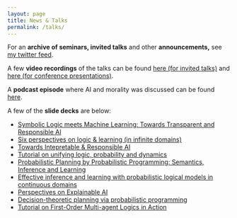 ```yaml
---
layout: page
title: News & Talks
permalink: /talks/
---
```


<!--For an archive of seminars, invited talks and other announcements can be found [here](/news/) and [in my twitter feed](https://twitter.com/vaishakbelle). *   [Towards Intepretable & Responsible AI](/2018/10/24/towards-intepretable-responsible-ai.html) [**(video)**](https://www.youtube.com/watch?v=yA6DD9kjzLE&t=1s)
*   [Tutorial on unifying logic, probability and dynamics](/2017/08/12/tutorial-on-unifying-logic-dynamics-and.html)
*   [Probabilistic Planning by Probabilistic Programming: Semantics, Inference and Learning](/2018/10/28/probabilistic-planning-by-probabilistic.html)
*   [Effective inference and learning with probabilistic logical models in continuous domains](/2018/08/28/acai-2018-summer-school-on-statistical-relational.html) [**(video)**](https://www.youtube.com/watch?v=KE00My6cLcQ&t=2s) -->

For an **archive of seminars, invited talks** and other **announcements,** see [my twitter feed](https://twitter.com/vaishakbelle).

A few **video recordings** of the talks can be found [here (for invited talks)](https://www.youtube.com/playlist?list=PLI5qUrwTNc7PBkjEhOHsF8xZ0rwc8zWzy) and [here (for conference presentations)](https://www.youtube.com/playlist?list=PLI5qUrwTNc7NoPeQYyfBObap4sCdsw5xJ). 

A **podcast episode** where AI and morality was discussed can be found [here](https://podbay.fm/p/the-reluctant-theologian-podcast/e/1579050000). 

A few of the **slide decks** are below:

*   [Symbolic Logic meets Machine Learning: Towards Transparent and Responsible AI](/2019/11/05/invited-talk-at-the-samsung-ai-forum.html)
*   [Six perspectives on logic & learning (in infinite domains)](/2019/09/06/logic-learning-dagstuhl-seminar.html)
*   [Towards Intepretable & Responsible AI](/2018/10/24/towards-intepretable-responsible-ai.html) 
*   [Tutorial on unifying logic, probability and dynamics](/2017/08/12/tutorial-on-unifying-logic-dynamics-and.html)
*   [Probabilistic Planning by Probabilistic Programming: Semantics, Inference and Learning](/2018/10/28/probabilistic-planning-by-probabilistic.html)
*   [Effective inference and learning with probabilistic logical models in continuous domains](/2018/08/28/acai-2018-summer-school-on-statistical-relational.html) 
*   [Perspectives on Explainable AI](/2018/02/23/building-trust-in-ai-workshop.html)
*   [Decision-theoretic planning via probabilistic programming](/2017/11/13/talk-at-the-university-of-oxford.html)
*   [Tutorial on First-Order Multi-agent Logics in Action](/2017/08/15/tutorial-on-first-order-multi-agent-logics-in.html)
